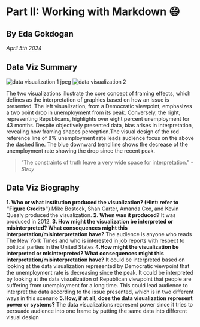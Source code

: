 
# Part II: Working with Markdown :smile:
## By Eda Gokdogan
*April 5th 2024*
## Data Viz Summary 
![data visualization 1  jpeg](https://github.com/edagokdogan/Working-with-Markdown-repord.md/assets/165616757/8a8eb04f-f52c-4bf4-9a9e-50f2d2e98d00)
![data visualization 2 ](https://github.com/edagokdogan/Working-with-Markdown-repord.md/assets/165616757/7fa645a1-44f1-4025-8a3a-434d14626421)
  
The two visualizations illustrate the core concept of framing effects, which defines as  the interpretation of graphics based on how an issue is presented. The left visualization, from a Democratic viewpoint, emphasizes a two point drop in unemployment from its peak. Conversely, the right, representing Republicans, highlights over eight percent unemployment for 43 months. Despite objectively presented data, bias arises in interpretation, revealing how framing shapes perception.The visual design of the red reference line of 8% unemployment rate leads audience focus on the above the dashed line. The blue downward trend line shows the decrease of the unemployment rate showing the drop since the recent peak. 
> “The constraints of truth leave a very wide space for interpretation.”  - _Stray_
## Data Viz Biography 
**1. Who or what institution produced the visualization? (Hint: refer to "Figure Credits")**
Mike Bostock, Shan Carter, Amanda Cox, and Kevin Quealy produced the visualization.
**2. When was it produced?**
It was produced in 2012.
**3. How might the visualization be interpreted or misinterpreted? What consequences might this interpretation/misinterpretation have?**
The audience is anyone who reads The New York Times and who is interested in job reports with respect to political parties in the United States
**4.How might the visualization be interpreted or misinterpreted? What consequences might this interpretation/misinterpretation have?**
It could be interpreted based on looking at the data visualization represented by Democratic viewpoint that the unemployment rate is decreasing since the peak. It could be interpreted by looking at the data visualization of Republican viewpoint that people are suffering from unemployment for a long time. This could lead audience to interpret the data according to the issue presented, which is in two different ways in this scenario
**5.How, if at all, does the data visualization represent power or systems?**
The data visualizations represent power since it tries to persuade audience into one frame by putting the same data into different visual design
